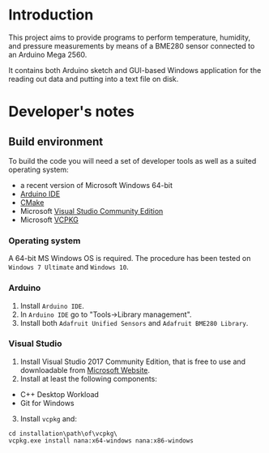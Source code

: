 # Introduction
This project aims to provide programs to perform temperature, humidity,
and pressure measurements by means of a BME280 sensor connected to an
Arduino Mega 2560.

It contains both Arduino sketch and GUI-based Windows application for the
reading out data and putting into a text file on disk.

# Developer's notes
## Build environment
To build the code you will need a set of developer tools as well as a
suited operating system:

- a recent version of Microsoft Windows 64-bit
- [Arduino IDE](https://www.arduino.cc/en/Main/Software)
- [CMake](https://cmake.org/)
- Microsoft [Visual Studio Community Edition](https://visualstudio.microsoft.com/it/downloads/)
- Microsoft [VCPKG](https://github.com/Microsoft/vcpkg)

### Operating system
A 64-bit MS Windows OS is required. The procedure has been tested on
`Windows 7 Ultimate` and `Windows 10`.

### Arduino
1. Install `Arduino IDE`.
1. In `Arduino IDE` go to "Tools->Library management".
1. Install both `Adafruit Unified Sensors` and `Adafruit BME280 Library`.

### Visual Studio
1. Install Visual Studio 2017 Community Edition, that is free to use and
downloadable from [Microsoft Website](https://visualstudio.microsoft.com/it/downloads/).
2. Install at least the following components:
  * C++ Desktop Workload
  * Git for Windows
3. Install `vcpkg` and:
```shell
cd installation\path\of\vcpkg\
vcpkg.exe install nana:x64-windows nana:x86-windows
```
